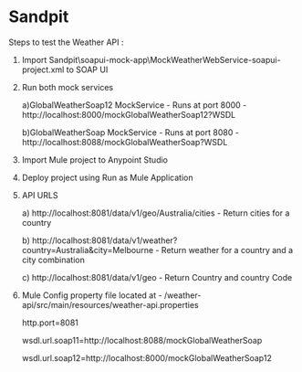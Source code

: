 # Sandpit

Steps to test the Weather API :

1) Import Sandpit\soapui-mock-app\MockWeatherWebService-soapui-project.xml to SOAP UI

2) Run both mock services 

    a)GlobalWeatherSoap12 MockService - Runs at port 8000 -  http://localhost:8000/mockGlobalWeatherSoap12?WSDL
    
    b)GlobalWeatherSoap MockService - Runs at port 8080  - http://localhost:8088/mockGlobalWeatherSoap?WSDL
    
3) Import Mule project to Anypoint Studio 

4) Deploy project using Run as Mule Application

5) API URLS 

    a) http://localhost:8081/data/v1/geo/Australia/cities  - Return cities for a country
    
    b) http://localhost:8081/data/v1/weather?country=Australia&city=Melbourne - Return weather for a country and a city combination
    
    c) http://localhost:8081/data/v1/geo  -  Return Country and country Code

6) Mule Config property file located at - /weather-api/src/main/resources/weather-api.properties

      http.port=8081
      
      wsdl.url.soap11=http://localhost:8088/mockGlobalWeatherSoap
      
      wsdl.url.soap12=http://localhost:8000/mockGlobalWeatherSoap12
